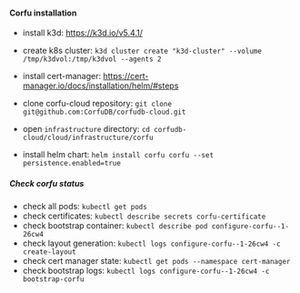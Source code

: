 #### Corfu installation 

 - install k3d: https://k3d.io/v5.4.1/
 - create k8s cluster: `k3d cluster create "k3d-cluster" --volume /tmp/k3dvol:/tmp/k3dvol --agents 2`
 
 - install cert-manager: https://cert-manager.io/docs/installation/helm/#steps

 - clone corfu-cloud repository: `git clone git@github.com:CorfuDB/corfudb-cloud.git`
 - open `infrastructure` directory: `cd corfudb-cloud/cloud/infrastructure/corfu`
 
 - install helm chart: `helm install corfu corfu --set persistence.enabled=true` 


##### Check corfu status
 - check all pods: `kubectl get pods`
 - check certificates: `kubectl describe secrets corfu-certificate`
 - check bootstrap container: `kubectl describe pod configure-corfu--1-26cw4`
 - check layout generation: `kubectl logs configure-corfu--1-26cw4 -c create-layout`
 - check cert manager state: `kubectl get pods --namespace cert-manager`
 - check bootstrap logs: `kubectl logs configure-corfu--1-26cw4 -c bootstrap-corfu`

